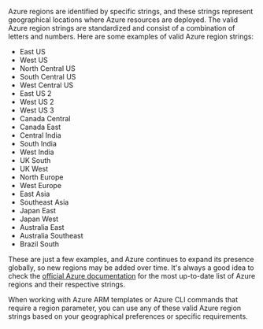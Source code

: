 Azure regions are identified by specific strings, and these strings represent geographical locations where Azure resources are deployed. The valid Azure region strings are standardized and consist of a combination of letters and numbers. Here are some examples of valid Azure region strings:

- East US
- West US
- North Central US
- South Central US
- West Central US
- East US 2
- West US 2
- West US 3
- Canada Central
- Canada East
- Central India
- South India
- West India
- UK South
- UK West
- North Europe
- West Europe
- East Asia
- Southeast Asia
- Japan East
- Japan West
- Australia East
- Australia Southeast
- Brazil South

These are just a few examples, and Azure continues to expand its presence globally, so new regions may be added over time. It's always a good idea to check the [official Azure documentation](https://azure.microsoft.com/en-us/global-infrastructure/regions/) for the most up-to-date list of Azure regions and their respective strings.

When working with Azure ARM templates or Azure CLI commands that require a region parameter, you can use any of these valid Azure region strings based on your geographical preferences or specific requirements.